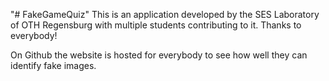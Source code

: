 "# FakeGameQuiz" 
This is an application developed by the SES Laboratory of OTH Regensburg with multiple students contributing to it. Thanks to everybody!

On Github the website is hosted for everybody to see how well they can identify fake images. 